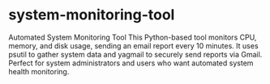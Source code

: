 # system-monitoring-tool
Automated System Monitoring Tool  This Python-based tool monitors CPU, memory, and disk usage, sending an email report every 10 minutes. It uses psutil to gather system data and yagmail to securely send reports via Gmail. Perfect for system administrators and users who want automated system health monitoring.
